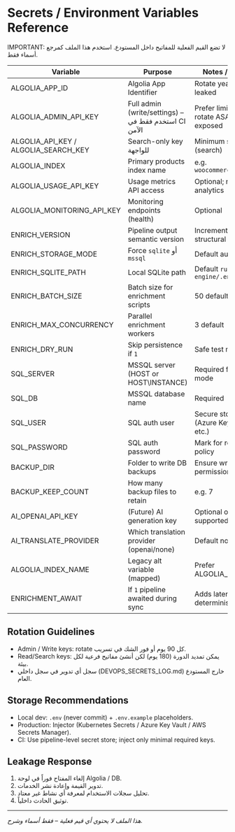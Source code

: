 # Secrets / Environment Variables Reference

IMPORTANT: لا تضع القيم الفعلية للمفاتيح داخل المستودع. استخدم هذا الملف كمرجع أسماء فقط.

| Variable | Purpose | Notes / Rotation |
|----------|---------|------------------|
| ALGOLIA_APP_ID | Algolia App Identifier | Rotate yearly or if leaked |
| ALGOLIA_ADMIN_API_KEY | Full admin (write/settings) – استخدم فقط في CI الآمن | Prefer limiting scope; rotate ASAP if exposed |
| ALGOLIA_API_KEY / ALGOLIA_SEARCH_KEY | Search-only key للواجهة | Minimum scope (search) |
| ALGOLIA_INDEX | Primary products index name | e.g. `woocommerce_products` |
| ALGOLIA_USAGE_API_KEY | Usage metrics API access | Optional; read analytics |
| ALGOLIA_MONITORING_API_KEY | Monitoring endpoints (health) | Optional |
| ENRICH_VERSION | Pipeline output semantic version | Increment on structural change |
| ENRICH_STORAGE_MODE | Force `sqlite` أو `mssql` | Default auto-detect |
| ENRICH_SQLITE_PATH | Local SQLite path | Default `rules-engine/.enrich.db` |
| ENRICH_BATCH_SIZE | Batch size for enrichment scripts | 50 default |
| ENRICH_MAX_CONCURRENCY | Parallel enrichment workers | 3 default |
| ENRICH_DRY_RUN | Skip persistence if `1` | Safe test mode |
| SQL_SERVER | MSSQL server (HOST or HOST\\INSTANCE) | Required for MSSQL mode |
| SQL_DB | MSSQL database name | Required |
| SQL_USER | SQL auth user | Secure storage (Azure Key Vault etc.) |
| SQL_PASSWORD | SQL auth password | Mark for rotation policy |
| BACKUP_DIR | Folder to write DB backups | Ensure write permissions |
| BACKUP_KEEP_COUNT | How many backup files to retain | e.g. 7 |
| AI_OPENAI_API_KEY | (Future) AI generation key | Optional offline mode supported |
| AI_TRANSLATE_PROVIDER | Which translation provider (openai/none) | Default none |
| ALGOLIA_INDEX_NAME | Legacy alt variable (mapped) | Prefer ALGOLIA_INDEX |
| ENRICHMENT_AWAIT | If `1` pipeline awaited during sync | Adds latency but deterministic |

## Rotation Guidelines
- Admin / Write keys: rotate كل 90 يوم أو فور الشك في تسريب.
- Read/Search keys: يمكن تمديد الدورة (180 يوم) لكن أنشئ مفاتيح فرعية لكل بيئة.
- سجل أي تدوير في سجل داخلي (DEVOPS_SECRETS_LOG.md) خارج المستودع العام.

## Storage Recommendations
- Local dev: `.env` (never commit) + `.env.example` placeholders.
- Production: Injector (Kubernetes Secrets / Azure Key Vault / AWS Secrets Manager).
- CI: Use pipeline-level secret store; inject only minimal required keys.

## Leakage Response
1. إلغاء المفتاح فوراً في لوحة Algolia / DB.
2. تدوير القيمة وإعادة نشر الخدمات.
3. تحليل سجلات الاستخدام لمعرفة أي نشاط غير معتاد.
4. توثيق الحادث داخلياً.

---
*هذا الملف لا يحتوي أي قيم فعلية – فقط أسماء وشرح.*
